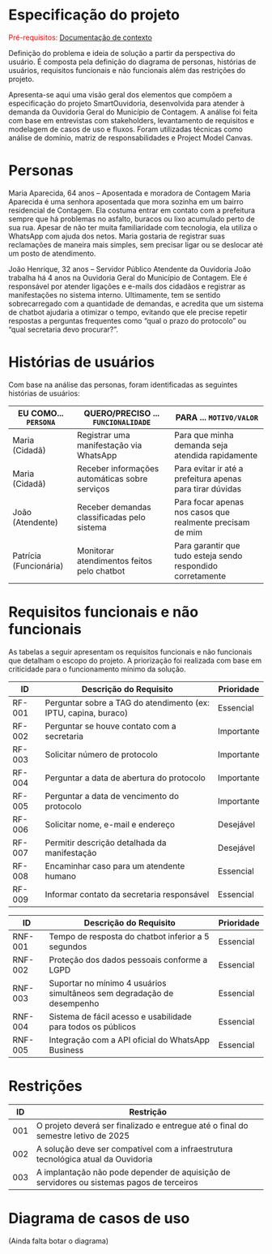 # Especificação do projeto
<span style="color:red">Pré-requisitos: <a href="01-Contexto.md"> Documentação de contexto</a></span>

Definição do problema e ideia de solução a partir da perspectiva do usuário. É composta pela definição do diagrama de personas, histórias de usuários, requisitos funcionais e não funcionais além das restrições do projeto.

Apresenta-se aqui uma visão geral dos elementos que compõem a especificação do projeto SmartOuvidoria, desenvolvida para atender à demanda da Ouvidoria Geral do Município de Contagem. A análise foi feita com base em entrevistas com stakeholders, levantamento de requisitos e modelagem de casos de uso e fluxos. Foram utilizadas técnicas como análise de domínio, matriz de responsabilidades e Project Model Canvas.

# Personas
Maria Aparecida, 64 anos – Aposentada e moradora de Contagem
Maria Aparecida é uma senhora aposentada que mora sozinha em um bairro residencial de Contagem. Ela costuma entrar em contato com a prefeitura sempre que há problemas no asfalto, buracos ou lixo acumulado perto de sua rua. Apesar de não ter muita familiaridade com tecnologia, ela utiliza o WhatsApp com ajuda dos netos. Maria gostaria de registrar suas reclamações de maneira mais simples, sem precisar ligar ou se deslocar até um posto de atendimento.

João Henrique, 32 anos – Servidor Público Atendente da Ouvidoria
João trabalha há 4 anos na Ouvidoria Geral do Município de Contagem. Ele é responsável por atender ligações e e-mails dos cidadãos e registrar as manifestações no sistema interno. Ultimamente, tem se sentido sobrecarregado com a quantidade de demandas, e acredita que um sistema de chatbot ajudaria a otimizar o tempo, evitando que ele precise repetir respostas a perguntas frequentes como “qual o prazo do protocolo” ou “qual secretaria devo procurar?”.

# Histórias de usuários
Com base na análise das personas, foram identificadas as seguintes histórias de usuários:

| EU COMO... `PERSONA`   | QUERO/PRECISO ... `FUNCIONALIDADE`             | PARA ... `MOTIVO/VALOR`                                     |
| ---------------------- | ---------------------------------------------- | ----------------------------------------------------------- |
| Maria (Cidadã)         | Registrar uma manifestação via WhatsApp        | Para que minha demanda seja atendida rapidamente            |
| Maria (Cidadã)         | Receber informações automáticas sobre serviços | Para evitar ir até a prefeitura apenas para tirar dúvidas   |
| João (Atendente)       | Receber demandas classificadas pelo sistema    | Para focar apenas nos casos que realmente precisam de mim   |
| Patrícia (Funcionária) | Monitorar atendimentos feitos pelo chatbot     | Para garantir que tudo esteja sendo respondido corretamente |

# Requisitos funcionais e não funcionais

As tabelas a seguir apresentam os requisitos funcionais e não funcionais que detalham o escopo do projeto. A priorização foi realizada com base em criticidade para o funcionamento mínimo da solução.

| ID     | Descrição do Requisito                                          | Prioridade |
| ------ | --------------------------------------------------------------- | ---------- |
| RF-001 | Perguntar sobre a TAG do atendimento (ex: IPTU, capina, buraco) | Essencial  |
| RF-002 | Perguntar se houve contato com a secretaria                     | Importante |
| RF-003 | Solicitar número de protocolo                                   | Importante |
| RF-004 | Perguntar a data de abertura do protocolo                       | Importante |
| RF-005 | Perguntar a data de vencimento do protocolo                     | Importante |
| RF-006 | Solicitar nome, e-mail e endereço                               | Desejável  |
| RF-007 | Permitir descrição detalhada da manifestação                    | Desejável  |
| RF-008 | Encaminhar caso para um atendente humano                        | Essencial  |
| RF-009 | Informar contato da secretaria responsável                      | Essencial  |

| ID      | Descrição do Requisito                                                 | Prioridade |
| ------- | ---------------------------------------------------------------------- | ---------- |
| RNF-001 | Tempo de resposta do chatbot inferior a 5 segundos                     | Essencial  |
| RNF-002 | Proteção dos dados pessoais conforme a LGPD                            | Essencial  |
| RNF-003 | Suportar no mínimo 4 usuários simultâneos sem degradação de desempenho | Essencial  |
| RNF-004 | Sistema de fácil acesso e usabilidade para todos os públicos           | Essencial  |
| RNF-005 | Integração com a API oficial do WhatsApp Business                      | Essencial  |

# Restrições

| ID  | Restrição                                                                                 |
| --- | ----------------------------------------------------------------------------------------- |
| 001 | O projeto deverá ser finalizado e entregue até o final do semestre letivo de 2025         |
| 002 | A solução deve ser compatível com a infraestrutura tecnológica atual da Ouvidoria         |
| 003 | A implantação não pode depender de aquisição de servidores ou sistemas pagos de terceiros |

# Diagrama de casos de uso

(Ainda falta botar o diagrama)
